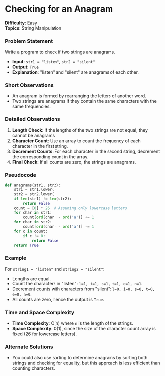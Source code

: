 # **Checking for an Anagram**  
**Difficulty**: Easy  
**Topics**: String Manipulation  

### Problem Statement
Write a program to check if two strings are anagrams.  
- **Input**: `str1 = "listen"`, `str2 = "silent"`  
- **Output**: `True`  
- **Explanation**: "listen" and "silent" are anagrams of each other.

### Short Observations
- An anagram is formed by rearranging the letters of another word.
- Two strings are anagrams if they contain the same characters with the same frequencies.

### Detailed Observations
1. **Length Check**: If the lengths of the two strings are not equal, they cannot be anagrams.
2. **Character Count**: Use an array to count the frequency of each character in the first string.
3. **Decrement Counts**: For each character in the second string, decrement the corresponding count in the array.
4. **Final Check**: If all counts are zero, the strings are anagrams.

### Pseudocode
```python
def anagrams(str1, str2):
    str1 = str1.lower()
    str2 = str2.lower()
    if len(str1) != len(str2):
        return False
    count = [0] * 26  # Assuming only lowercase letters
    for char in str1:
        count[ord(char) - ord('a')] += 1
    for char in str2:
        count[ord(char) - ord('a')] -= 1
    for c in count:
        if c != 0:
            return False
    return True
```

### Example
For `string1 = "listen"` and `string2 = "silent"`:
- Lengths are equal.
- Count the characters in "listen": `l=1, i=1, s=1, t=1, e=1, n=1`.
- Decrement counts with characters from "silent": `l=0, i=0, s=0, t=0, e=0, n=0`.
- All counts are zero, hence the output is `True`.

### Time and Space Complexity
- **Time Complexity**: O(n) where `n` is the length of the strings.
- **Space Complexity**: O(1), since the size of the character count array is fixed (26 for lowercase letters).

### Alternate Solutions
- You could also use sorting to determine anagrams by sorting both strings and checking for equality, but this approach is less efficient than counting characters.